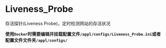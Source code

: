 # Liveness_Probe

存活探针(Liveness Probe)，定时检测网站的存活状况

**使用`Docker`时需要编辑并挂载配置文件`/appl/configs/Liveness_Probe.ini`或者配置文件文件夹`/appl/configs/`**
